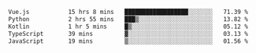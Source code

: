 <!--START_SECTION:waka-->

```txt
Vue.js           15 hrs 8 mins   ██████████████████░░░░░░░   71.39 %
Python           2 hrs 55 mins   ███▒░░░░░░░░░░░░░░░░░░░░░   13.82 %
Kotlin           1 hr 5 mins     █▒░░░░░░░░░░░░░░░░░░░░░░░   05.12 %
TypeScript       39 mins         ▓░░░░░░░░░░░░░░░░░░░░░░░░   03.13 %
JavaScript       19 mins         ▒░░░░░░░░░░░░░░░░░░░░░░░░   01.56 %
```

<!--END_SECTION:waka-->
